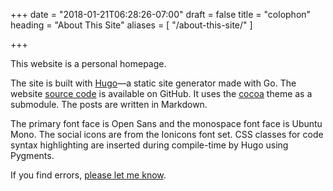 +++
date = "2018-01-21T06:28:26-07:00"
draft = false
title = "colophon"
heading = "About This Site"
aliases = [
    "/about-this-site/"
]

+++

This website is a personal homepage.

The site is built with <a target="_blank" rel="noopener" href="//gohugo.io">Hugo</a>—a static site generator made with Go. The website [source code](/https://github.com/dwaiba/blogcloudgear) is available on GitHub. It uses the <a target="_blank" rel="noopener" href="//github.com/nishanths/cocoa-hugo-theme">cocoa</a> theme as a submodule. The posts are written in Markdown.

The primary font face is Open Sans and the monospace font face is Ubuntu Mono. The social icons are from the Ionicons font set. CSS classes for code syntax highlighting are inserted during compile-time by Hugo using Pygments.

If you find errors, [please let me know](mailto:dwai@cloudgear.io).
